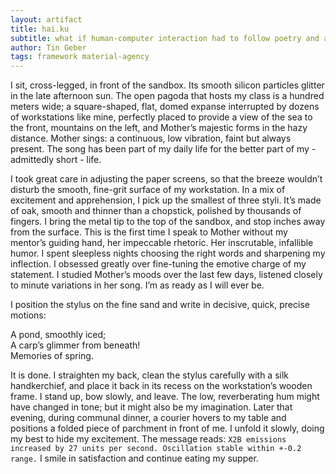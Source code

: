 ```yaml
---
layout: artifact
title: hai.ku
subtitle: what if human-computer interaction had to follow poetry and aesthetics to correctly compile?
author: Tin Geber
tags: framework material-agency
---
```



I sit, cross-legged, in front of the sandbox. Its smooth silicon particles glitter in the late afternoon sun. The open pagoda that hosts my class is a hundred meters wide; a square-shaped, flat, domed expanse interrupted by dozens of workstations like mine, perfectly placed to provide a view of the sea to the front, mountains on the left, and Mother’s majestic forms in the hazy distance. Mother sings: a continuous, low vibration, faint but always present. The song has been part of my daily life for the better part of my - admittedly short - life.

I took great care in adjusting the paper screens, so that the breeze wouldn’t disturb the smooth, fine-grit surface of my workstation. In a mix of excitement and apprehension, I pick up the smallest of three styli. It’s made of oak, smooth and thinner than a chopstick, polished by thousands of fingers. I bring the metal tip to the top of the sandbox, and stop inches away from the surface. This is the first time I speak to Mother without my mentor’s guiding hand, her impeccable rhetoric. Her inscrutable, infallible humor. I spent sleepless nights choosing the right words and sharpening my inflection. I obsessed greatly over fine-tuning the emotive charge of my statement. I studied Mother’s moods over the last few days, listened closely to minute variations in her song. I’m as ready as I will ever be.

I position the stylus on the fine sand and write in decisive, quick, precise motions:

>>>
A pond, smoothly iced;  
A carp’s glimmer from beneath!  
Memories of spring.  
>>>

It is done. I straighten my back, clean the stylus carefully with a silk handkerchief, and place it back in its recess on the workstation’s wooden frame. I stand up, bow slowly, and leave. The low, reverberating hum might have changed in tone; but it might also be my imagination.
Later that evening, during communal dinner, a courier hovers to my table and positions a folded piece of parchment in front of me. I unfold it slowly, doing my best to hide my excitement. The message reads: `X2B emissions increased by 27 units per second. Oscillation stable within +-0.2 range.` I smile in satisfaction and continue eating my supper.
